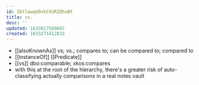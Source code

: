 ```yaml
---
id: IbtlawqUDxkCXURZQhuBY
title: vs.
desc: ''
updated: 1633817569607
created: 1633271412832
---
```


- [[alsoKnownAs]] vs; vs.; compares to; can be compared to; compared to
- [[instanceOf]] [[Predicate]]
- [[vs]] dbo:comparable; xkos:compares
- with this at the root of the hierarchy, there's a greater risk of auto-classifying actually comparisons in a real notes vault
